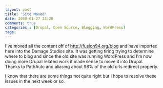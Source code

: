 ```yaml
---
layout: post
title: 'Site Moved'
date: 2008-01-27 23:20
comments: true
categories : [Drupal, Open Source, Blogging, WordPress]
tags:
---
```

I've moved all the content off of http://fusion94.org/blog and have imported here into the Damage Studios site. It was getting tiring trying to determine where to blog and since the old site was running WordPress and I'm now doing more Drupal related work it made sense to move it into Drupal. Thanks to PathAuto and aliasing about 98% of the old urls redirect properly.

I know that there are some things not quite right but I hope to resolve these issues in the next week or so.

